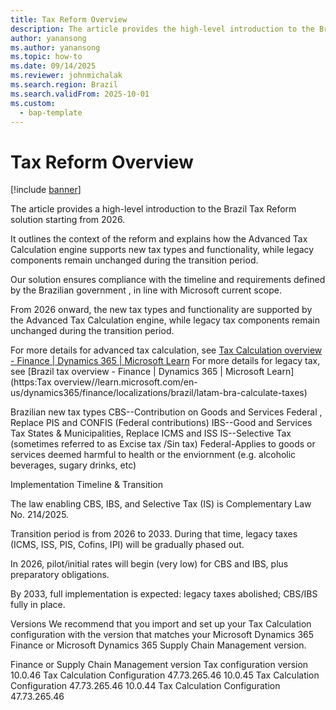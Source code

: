 ```yaml
---
title: Tax Reform Overview
description: The article provides the high-level introduction to the Brazil tax reform since 2026
author: yanansong
ms.author: yanansong
ms.topic: how-to
ms.date: 09/14/2025
ms.reviewer: johnmichalak
ms.search.region: Brazil
ms.search.validFrom: 2025-10-01
ms.custom: 
  - bap-template
---
```


# Tax Reform Overview 

[!include [banner](../../includes/banner.md)]

The article provides a high-level introduction to the Brazil Tax Reform solution starting from 2026. 

It outlines the context of the reform and explains how the Advanced Tax Calculation engine supports new tax types and functionality, while legacy components remain unchanged during the transition period.

Our solution ensures compliance with the timeline and requirements defined by the Brazilian government , in line with Microsoft current scope.

From 2026 onward, the new tax types and functionality are supported by the Advanced Tax Calculation engine, while legacy tax components remain unchanged during the transition period. 

For more details for advanced tax calculation, see  [Tax Calculation overview - Finance | Dynamics 365 | Microsoft Learn](https://learn.microsoft.com/en-us/dynamics365/finance/localizations/global/global-tax-calcuation-service-overview?context=%2Fdynamics365%2Fcontext%2Ffinance)
For more details for legacy tax, see [Brazil tax overview - Finance | Dynamics 365 | Microsoft Learn](https:Tax overview//learn.microsoft.com/en-us/dynamics365/finance/localizations/brazil/latam-bra-calculate-taxes)

Brazilian new tax types
CBS--Contribution on Goods and Services
Federal , Replace PIS and CONFIS (Federal contributions)
IBS--Good and Services Tax
States & Municipalities, Replace ICMS and ISS
IS--Selective Tax (sometimes referred to as Excise tax /Sin tax)
Federal-Applies to goods or services deemed harmful to health or the enviornment (e.g. alcoholic beverages, sugary drinks, etc)

Implementation Timeline & Transition

The law enabling CBS, IBS, and Selective Tax (IS) is Complementary Law No. 214/2025. 

Transition period is from 2026 to 2033. During that time, legacy taxes (ICMS, ISS, PIS, Cofins, IPI) will be gradually phased out. 

In 2026, pilot/initial rates will begin (very low) for CBS and IBS, plus preparatory obligations. 

By 2033, full implementation is expected: legacy taxes abolished; CBS/IBS fully in place.

Versions
We recommend that you import and set up your Tax Calculation configuration with the version that matches your Microsoft Dynamics 365 Finance or Microsoft Dynamics 365 Supply Chain Management version.

Finance or Supply Chain Management version	Tax configuration version
10.0.46	Tax Calculation Configuration 47.73.265.46
10.0.45	Tax Calculation Configuration 47.73.265.46
10.0.44	Tax Calculation Configuration 47.73.265.46
